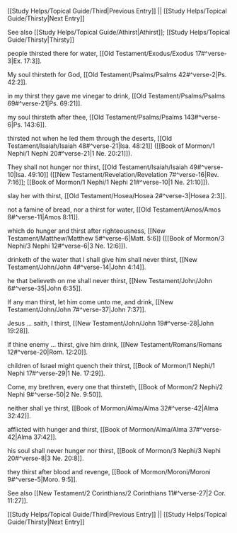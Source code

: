 [[Study Helps/Topical Guide/Third|Previous Entry]]  ||  [[Study Helps/Topical Guide/Thirsty|Next Entry]]

 See also [[Study Helps/Topical Guide/Athirst|Athirst]]; [[Study Helps/Topical Guide/Thirsty|Thirsty]]

 people thirsted there for water, [[Old Testament/Exodus/Exodus 17#^verse-3|Ex. 17:3]].

 My soul thirsteth for God, [[Old Testament/Psalms/Psalms 42#^verse-2|Ps. 42:2]].

 in my thirst they gave me vinegar to drink, [[Old Testament/Psalms/Psalms 69#^verse-21|Ps. 69:21]].

 my soul thirsteth after thee, [[Old Testament/Psalms/Psalms 143#^verse-6|Ps. 143:6]].

 thirsted not when he led them through the deserts, [[Old Testament/Isaiah/Isaiah 48#^verse-21|Isa. 48:21]] ([[Book of Mormon/1 Nephi/1 Nephi 20#^verse-21|1 Ne. 20:21]]).

 They shall not hunger nor thirst, [[Old Testament/Isaiah/Isaiah 49#^verse-10|Isa. 49:10]] ([[New Testament/Revelation/Revelation 7#^verse-16|Rev. 7:16]]; [[Book of Mormon/1 Nephi/1 Nephi 21#^verse-10|1 Ne. 21:10]]).

 slay her with thirst, [[Old Testament/Hosea/Hosea 2#^verse-3|Hosea 2:3]].

 not a famine of bread, nor a thirst for water, [[Old Testament/Amos/Amos 8#^verse-11|Amos 8:11]].

 which do hunger and thirst after righteousness, [[New Testament/Matthew/Matthew 5#^verse-6|Matt. 5:6]] ([[Book of Mormon/3 Nephi/3 Nephi 12#^verse-6|3 Ne. 12:6]]).

 drinketh of the water that I shall give him shall never thirst, [[New Testament/John/John 4#^verse-14|John 4:14]].

 he that believeth on me shall never thirst, [[New Testament/John/John 6#^verse-35|John 6:35]].

 If any man thirst, let him come unto me, and drink, [[New Testament/John/John 7#^verse-37|John 7:37]].

 Jesus ... saith, I thirst, [[New Testament/John/John 19#^verse-28|John 19:28]].

 if thine enemy ... thirst, give him drink, [[New Testament/Romans/Romans 12#^verse-20|Rom. 12:20]].

 children of Israel might quench their thirst, [[Book of Mormon/1 Nephi/1 Nephi 17#^verse-29|1 Ne. 17:29]].

 Come, my brethren, every one that thirsteth, [[Book of Mormon/2 Nephi/2 Nephi 9#^verse-50|2 Ne. 9:50]].

 neither shall ye thirst, [[Book of Mormon/Alma/Alma 32#^verse-42|Alma 32:42]].

 afflicted with hunger and thirst, [[Book of Mormon/Alma/Alma 37#^verse-42|Alma 37:42]].

 his soul shall never hunger nor thirst, [[Book of Mormon/3 Nephi/3 Nephi 20#^verse-8|3 Ne. 20:8]].

 they thirst after blood and revenge, [[Book of Mormon/Moroni/Moroni 9#^verse-5|Moro. 9:5]].

 See also [[New Testament/2 Corinthians/2 Corinthians 11#^verse-27|2 Cor. 11:27]].

[[Study Helps/Topical Guide/Third|Previous Entry]]  ||  [[Study Helps/Topical Guide/Thirsty|Next Entry]]